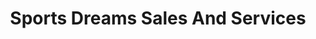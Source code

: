 ---
title: "Sports Dreams Sales And Services"
url: /pallikkulam-thrissur/sports-dreams-sales-and-services/
shop: Sport
---